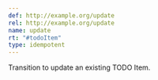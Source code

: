 ```yaml
---
def: http://example.org/update
rel: http://example.org/update
name: update
rt: "#todoItem"
type: idempotent
---
```


Transition to update an existing TODO Item.
